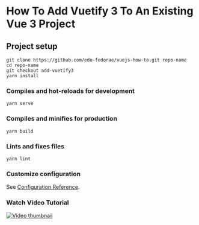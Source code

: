 # How To Add Vuetify 3 To An Existing Vue 3 Project

## Project setup
```
git clone https://github.com/edu-fedorae/vuejs-how-to.git repo-name
cd repo-name
git checkout add-vuetify3
yarn install
```

### Compiles and hot-reloads for development
```
yarn serve
```

### Compiles and minifies for production
```
yarn build
```

### Lints and fixes files
```
yarn lint
```

### Customize configuration
See [Configuration Reference](https://cli.vuejs.org/config/).

### Watch Video Tutorial
[![Video thumbnail](https://i.ytimg.com/vi/lg-1hIBE35Q/hqdefault.jpg)](https://www.youtube.com/watch?v=lg-1hIBE35Q&list=PL0kQPOHhjroKcfFbVzwJoXujvahpemEHV&index=10)
